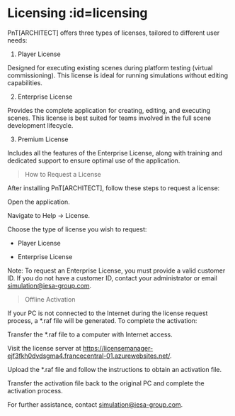 # Licensing :id=licensing

PnT[ARCHITECT] offers three types of licenses, tailored to different user needs:

1. Player License

Designed for executing existing scenes during platform testing (virtual commissioning). This license is ideal for running simulations without editing capabilities.

2. Enterprise License

Provides the complete application for creating, editing, and executing scenes. This license is best suited for teams involved in the full scene development lifecycle.

3. Premium License

Includes all the features of the Enterprise License, along with training and dedicated support to ensure optimal use of the application.

>How to Request a License

After installing PnT[ARCHITECT], follow these steps to request a license:

Open the application.

Navigate to Help -> License.

Choose the type of license you wish to request:

* Player License

* Enterprise License

Note: To request an Enterprise License, you must provide a valid customer ID. If you do not have a customer ID, contact your administrator or email simulation@iesa-group.com.

>Offline Activation

If your PC is not connected to the Internet during the license request process, a *.raf file will be generated. To complete the activation:

Transfer the *.raf file to a computer with Internet access.

Visit the license server at https://licensemanager-ejf3fkh0dvdsgma4.francecentral-01.azurewebsites.net/.

Upload the *.raf file and follow the instructions to obtain an activation file.

Transfer the activation file back to the original PC and complete the activation process.

For further assistance, contact simulation@iesa-group.com.
